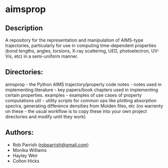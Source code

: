# aimsprop

## Description

A repository for the representation and manipulation of AIMS-type trajectories,
particularly for use in computing time-dependent properties (bond lengths,
angles, torsions, X-ray scattering, UED, photoelectron, UV-Vis, etc) in a
semi-uniform manner.

## Directories:

aimsprop - the Python AIMS trajectory/property code
notes - notes used in implementing
literature - key papers/book chapters used in implementing certain properties.
examples - examples of use cases of property computations
util - utility scripts for common ops like plotting absorption spectra,
generating difference densities from Molden files, etc (no warrenty on
these - the usual workflow is to copy these into your own project
directories and modify until they work)

## Authors:

- Rob Parrish (robparrish@gmail.com)
- Monika Williams
- Hayley Weir
- Colton Hicks
